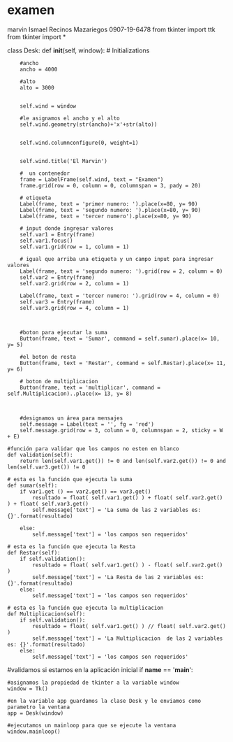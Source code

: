 # examen
marvin Ismael Recinos Mazariegos 0907-19-6478
from tkinter import ttk
from tkinter import *

class Desk:
    def __init__(self, window):
        # Initializations
        
        #ancho
        ancho = 4000
        
        #alto
        alto = 3000
        
        
        self.wind = window

        #le asignamos el ancho y el alto 
        self.wind.geometry(str(ancho)+'x'+str(alto))

         
        self.wind.columnconfigure(0, weight=1)
        
        
        self.wind.title('El Marvin')
        
        #  un contenedor
        frame = LabelFrame(self.wind, text = "Examen")
        frame.grid(row = 0, column = 0, columnspan = 3, pady = 20)
        
        # etiqueta
        Label(frame, text = 'primer numero: ').place(x=80, y= 90)
        Label(frame, text = 'segundo numero: ').place(x=80, y= 90)
        Label(frame, text = 'tercer numero').place(x=80, y= 90)
        
        # input donde ingresar valores
        self.var1 = Entry(frame)
        self.var1.focus()
        self.var1.grid(row = 1, column = 1)
        
        # igual que arriba una etiqueta y un campo input para ingresar valores
        Label(frame, text = 'segundo numero: ').grid(row = 2, column = 0)
        self.var2 = Entry(frame)
        self.var2.grid(row = 2, column = 1)

        Label(frame, text = 'tercer numero: ').grid(row = 4, column = 0)
        self.var3 = Entry(frame)
        self.var3.grid(row = 4, column = 1)


        
        #boton para ejecutar la suma
        Button(frame, text = 'Sumar', command = self.sumar).place(x= 10, y= 5)

        #el boton de resta 
        Button(frame, text = 'Restar', command = self.Restar).place(x= 11, y= 6)

        # boton de multiplicacion 
        Button(frame, text = 'multiplicar', command = self.Multiplicacion)..place(x= 13, y= 8)

      

        #designamos un área para mensajes
        self.message = Label(text = '', fg = 'red')
        self.message.grid(row = 3, column = 0, columnspan = 2, sticky = W + E)
        
    #función para validar que los campos no esten en blanco
    def validation(self):
        return len(self.var1.get()) != 0 and len(self.var2.get()) != 0 and len(self.var3.get()) != 0
    
    # esta es la función que ejecuta la suma
    def sumar(self):
        if var1.get () == var2.get() == var3.get()
            resultado = float( self.var1.get() ) + float( self.var2.get() ) + float( self.var3.get()
            self.message['text'] = 'La suma de las 2 variables es: {}'.format(resultado)

        else:
            self.message['text'] = 'los campos son requeridos'
    
    # esta es la función que ejecuta la Resta
    def Restar(self):
        if self.validation():
            resultado = float( self.var1.get() ) - float( self.var2.get() )
            self.message['text'] = 'La Resta de las 2 variables es: {}'.format(resultado)
        else:
            self.message['text'] = 'los campos son requeridos'
    
    # esta es la función que ejecuta la multiplicacion 
    def Multiplicacion(self):
        if self.validation():
            resultado = float( self.var1.get() ) // float( self.var2.get() )
            self.message['text'] = 'La Multiplicacion  de las 2 variables es: {}'.format(resultado)
        else:
            self.message['text'] = 'los campos son requeridos'


#validamos si estamos en la aplicación inicial
if __name__ == '__main__':
    
    #asignamos la propiedad de tkinter a la variable window
    window = Tk()
    
    #en la variable app guardamos la clase Desk y le enviamos como parametro la ventana 
    app = Desk(window)

    #ejecutamos un mainloop para que se ejecute la ventana
    window.mainloop()
